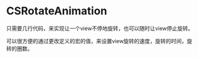 # CSRotateAnimation

只需要几行代码，来实现让一个view不停地旋转，也可以随时让view停止旋转。

可以很方便的通过更改定义的宏的值，来设置view旋转的速度，旋转的时间，旋转的圈数。

